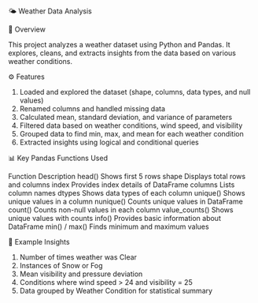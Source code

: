 🌤️ Weather Data Analysis

📘 Overview

This project analyzes a weather dataset using Python and Pandas.
It explores, cleans, and extracts insights from the data based on various weather conditions.

⚙️ Features

1. Loaded and explored the dataset (shape, columns, data types, and null values)
2. Renamed columns and handled missing data
3. Calculated mean, standard deviation, and variance of parameters
4. Filtered data based on weather conditions, wind speed, and visibility
5. Grouped data to find min, max, and mean for each weather condition
6. Extracted insights using logical and conditional queries

📊 Key Pandas Functions Used

Function          	Description
head()            	Shows first 5 rows
shape	          	  Displays total rows and columns
index	          	  Provides index details of DataFrame
columns	          	Lists column names
dtypes	          	Shows data types of each column
unique()	          Shows unique values in a column
nunique()	          Counts unique values in DataFrame
count()	          	Counts non-null values in each column
value_counts()	    Shows unique values with counts
info()	          	Provides basic information about DataFrame
min() / max()	      Finds minimum and maximum values


🧠 Example Insights

1. Number of times weather was Clear
2. Instances of Snow or Fog
3. Mean visibility and pressure deviation
4. Conditions where wind speed > 24 and visibility = 25
5. Data grouped by Weather Condition for statistical summary
